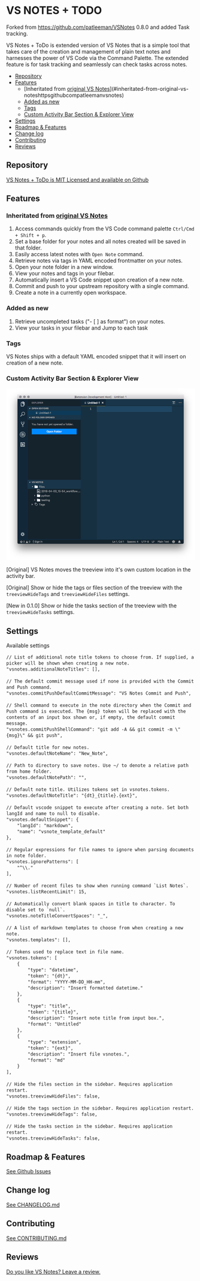 # VS NOTES + TODO

Forked from <https://github.com/patleeman/VSNotes> 0.8.0 and added Task tracking.

VS Notes + ToDo is extended version of VS Notes that is a simple tool that takes care of the creation and management of plain text notes and harnesses the power of VS Code via the Command Palette. The extended feature is for task tracking and seamlessly can check tasks across notes.

<!-- TOC tocDepth:2..3 chapterDepth:2..6 -->

- [Repository](#repository)
- [Features](#features)
    - [Inheritated from [original VS Notes](https://github.com/patleeman/VSNotes)](#inheritated-from-original-vs-noteshttpsgithubcompatleemanvsnotes)
    - [Added as new](#added-as-new)
    - [Tags](#tags)
    - [Custom Activity Bar Section & Explorer View](#custom-activity-bar-section-explorer-view)
- [Settings](#settings)
- [Roadmap & Features](#roadmap-features)
- [Change log](#change-log)
- [Contributing](#contributing)
- [Reviews](#reviews)

<!-- /TOC -->

## Repository

[VS Notes + ToDo is MIT Licensed and available on Github](https://github.com/mafut/VSNotes-ToDo)

## Features

### Inheritated from [original VS Notes](https://github.com/patleeman/VSNotes)

1. Access commands quickly from the VS Code command palette `Ctrl/Cmd + Shift + p`.
2. Set a base folder for your notes and all notes created will be saved in that folder.
3. Easily access latest notes with `Open Note` command.
4. Retrieve notes via tags in YAML encoded frontmatter on your notes.
5. Open your note folder in a new window.
6. View your notes and tags in your filebar.
7. Automatically insert a VS Code snippet upon creation of a new note.
8. Commit and push to your upstream repository with a single command.
9. Create a note in a currently open workspace.

### Added as new

1. Retrieve uncompleted tasks ("- [ ] as format") on your notes.
2. View your tasks in your filebar and Jump to each task

### Tags

VS Notes ships with a default YAML encoded snippet that it will insert on creation of a new note.

### Custom Activity Bar Section & Explorer View

![](https://github.com/patleeman/VSNotes/raw/master/img/vsnotes_view.png)

[Original] VS Notes moves the treeview into it's own custom location in the activity bar.

[Original] Show or hide the tags or files section of the treeview with the `treeviewHideTags` and `treeviewHideFiles` settings.

[New in 0.1.0] Show or hide the tasks section of the treeview with the `treeviewHideTasks` settings.

## Settings

Available settings

```
// List of additional note title tokens to choose from. If supplied, a picker will be shown when creating a new note.
"vsnotes.additionalNoteTitles": [],

// The default commit message used if none is provided with the Commit and Push command.
"vsnotes.commitPushDefaultCommitMessage": "VS Notes Commit and Push",

// Shell command to execute in the note directory when the Commit and Push command is executed. The {msg} token will be replaced with the contents of an input box shown or, if empty, the default commit message.
"vsnotes.commitPushShellCommand": "git add -A && git commit -m \"{msg}\" && git push",

// Default title for new notes.
"vsnotes.defaultNoteName": "New_Note",

// Path to directory to save notes. Use ~/ to denote a relative path from home folder.
"vsnotes.defaultNotePath": "",

// Default note title. Utilizes tokens set in vsnotes.tokens.
"vsnotes.defaultNoteTitle": "{dt}_{title}.{ext}",

// Default vscode snippet to execute after creating a note. Set both langId and name to null to disable.
"vsnotes.defaultSnippet": {
    "langId": "markdown",
    "name": "vsnote_template_default"
},

// Regular expressions for file names to ignore when parsing documents in note folder.
"vsnotes.ignorePatterns": [
    "^\\."
],

// Number of recent files to show when running command `List Notes`.
"vsnotes.listRecentLimit": 15,

// Automatically convert blank spaces in title to character. To disable set to `null`.
"vsnotes.noteTitleConvertSpaces": "_",

// A list of markdown templates to choose from when creating a new note.
"vsnotes.templates": [],

// Tokens used to replace text in file name.
"vsnotes.tokens": [
    {
        "type": "datetime",
        "token": "{dt}",
        "format": "YYYY-MM-DD_HH-mm",
        "description": "Insert formatted datetime."
    },
    {
        "type": "title",
        "token": "{title}",
        "description": "Insert note title from input box.",
        "format": "Untitled"
    },
    {
        "type": "extension",
        "token": "{ext}",
        "description": "Insert file vsnotes.",
        "format": "md"
    }
],

// Hide the files section in the sidebar. Requires application restart.
"vsnotes.treeviewHideFiles": false,

// Hide the tags section in the sidebar. Requires application restart.
"vsnotes.treeviewHideTags": false,

// Hide the tasks section in the sidebar. Requires application restart.
"vsnotes.treeviewHideTasks": false,
```

## Roadmap & Features

[See Github Issues](https://github.com/mafut/VSNotes-ToDo/issues?q=is%3Aissue+is%3Aopen+label%3Aenhancement)

## Change log

[See CHANGELOG.md](./CHANGELOG.md)

## Contributing

[See CONTRIBUTING.md](./CONTRIBUTING.md)

## Reviews

[Do you like VS Notes? Leave a review.](https://marketplace.visualstudio.com/items?itemName=mafut.vsnotes-todo#review-details)
